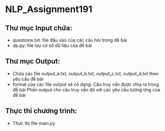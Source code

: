 # NLP_Assignment191
## Thư mục Input chứa:
- questions.txt: file đầu vào của các câu hỏi trong đề bài
- dp.py: file lưu cơ sở dữ liệu của đề bài
## Thư mục Output:
- Chứa các file output_a.txt, output_b.txt, output_c.txt, output_d.txt theo yêu cầu đề bài
- format của các file output sẽ có dạng:
    Câu truy vấn được chia ra trong đề bài
    Phần output cho câu truy vấn đó với các yêu cầu tương ứng của đề bài 

## Thực thi chương trình:
- Thực thi file main.py 
